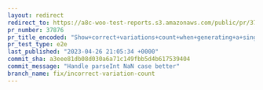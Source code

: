 ```yaml
---
layout: redirect
redirect_to: https://a8c-woo-test-reports.s3.amazonaws.com/public/pr/37876/e2e/index.html
pr_number: 37876
pr_title_encoded: "Show+correct+variations+count+when+generating+a+single+variation"
pr_test_type: e2e
last_published: "2023-04-26 21:05:34 +0000"
commit_sha: a3eee81db08d030a6a71c149fbb5d4b617539404
commit_message: "Handle parseInt NaN case better"
branch_name: fix/incorrect-variation-count
---
```

